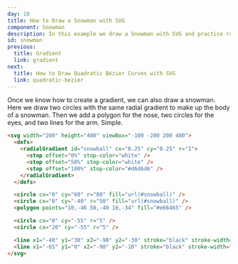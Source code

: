 ```yaml
---
day: 10
title: How to Draw a Snowman with SVG
component: Snowman
description: In this example we draw a Snowman with SVG and practice radial gradients.
id: snowman
previous:
  title: Gradient
  link: gradient
next:
  title: How to Draw Quadratic Bézier Curves with SVG
  link: quadratic-bezier
---
```


Once we know how to create a gradient, we can also draw a snowman. Here we draw two circles with the same radial gradient to make up the body of a snowman. Then we add a polygon for the nose, two circles for the eyes, and two lines for the arm. Simple.

<div class="code-flex">

```html
<svg width="200" height="400" viewBox="-100 -200 200 400">
  <defs>
    <radialGradient id="snowball" cx="0.25" cy="0.25" r="1">
      <stop offset="0%" stop-color="white" />
      <stop offset="50%" stop-color="white" />
      <stop offset="100%" stop-color="#d6d6d6" />
    </radialGradient>
  </defs>

  <circle cx="0" cy="60" r="80" fill="url(#snowball)" />
  <circle cx="0" cy="-40" r="50" fill="url(#snowball)" />
  <polygon points="10,-46 50,-40 10,-34" fill="#e66465" />

  <circle cx="0" cy="-55" r="5" />
  <circle cx="20" cy="-55" r="5" />

  <line x1="-40" y1="30" x2="-90" y2="-30" stroke="black" stroke-width="5" />
  <line x1="-65" y1="0" x2="-90" y2="-10" stroke="black" stroke-width="5" />
</svg>
```

</div>
